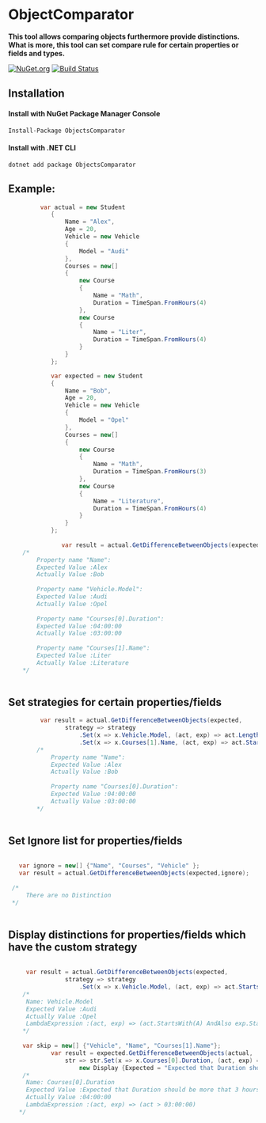 # ObjectComparator

**This tool allows comparing objects furthermore provide distinctions. What is more, this tool can set compare rule for certain properties or fields and types.**

[![NuGet.org](https://img.shields.io/nuget/v/ObjectComparator.svg?style=flat-square&label=NuGet.org)](https://www.nuget.org/packages/ObjectComparator/)
[![Build Status](https://travis-ci.org/valeraf23/ObjectComparator.svg?branch=master)](https://travis-ci.org/valeraf23/ObjectComparator)

## Installation

#### Install with NuGet Package Manager Console
```
Install-Package ObjectsComparator
```
#### Install with .NET CLI
```
dotnet add package ObjectsComparator
```

## Example:

```csharp
         var actual = new Student
            {
                Name = "Alex",
                Age = 20,
                Vehicle = new Vehicle
                {
                    Model = "Audi"
                },
                Courses = new[]
                {
                    new Course
                    {
                        Name = "Math",
                        Duration = TimeSpan.FromHours(4)
                    },
                    new Course
                    {
                        Name = "Liter",
                        Duration = TimeSpan.FromHours(4)
                    }
                }
            };

            var expected = new Student
            {
                Name = "Bob",
                Age = 20,
                Vehicle = new Vehicle
                {
                    Model = "Opel"
                },
                Courses = new[]
                {
                    new Course
                    {
                        Name = "Math",
                        Duration = TimeSpan.FromHours(3)
                    },
                    new Course
                    {
                        Name = "Literature",
                        Duration = TimeSpan.FromHours(4)
                    }
                }
            };
                
               var result = actual.GetDifferenceBetweenObjects(expected); 
	/*   
	    Property name "Name":
	    Expected Value :Alex
	    Actually Value :Bob
    
	    Property name "Vehicle.Model":
	    Expected Value :Audi
	    Actually Value :Opel
    
	    Property name "Courses[0].Duration":
	    Expected Value :04:00:00
	    Actually Value :03:00:00
    
	    Property name "Courses[1].Name":
	    Expected Value :Liter
	    Actually Value :Literature 
	*/
	    
```
   ## Set strategies for certain properties/fields
   
```csharp
         var result = actual.GetDifferenceBetweenObjects(expected,
                strategy => strategy
                    .Set(x => x.Vehicle.Model, (act, exp) => act.Length == exp.Length)
                    .Set(x => x.Courses[1].Name, (act, exp) => act.StartsWith('L') && exp.StartsWith('L')));           
        /* 
            Property name "Name":
            Expected Value :Alex
            Actually Value :Bob
            
            Property name "Courses[0].Duration":
            Expected Value :04:00:00
            Actually Value :03:00:00
        */
    
  ```

## Set Ignore list for properties/fields

```csharp

   var ignore = new[] {"Name", "Courses", "Vehicle" };
   var result = actual.GetDifferenceBetweenObjects(expected,ignore);
   
 /*
     There are no Distinction
 */
    
```

## Display distinctions for properties/fields which have the custom strategy

```csharp

     var result = actual.GetDifferenceBetweenObjects(expected,
                strategy => strategy
                    .Set(x => x.Vehicle.Model, (act, exp) => act.StartsWith('A') && exp.StartsWith('A')), "Name", "Courses");
    /*
 	 Name: Vehicle.Model
	 Expected Value :Audi
	 Actually Value :Opel
 	 LambdaExpression :(act, exp) => (act.StartsWith(A) AndAlso exp.StartsWith(A))
    */
    
    var skip = new[] {"Vehicle", "Name", "Courses[1].Name"};
            var result = expected.GetDifferenceBetweenObjects(actual,
                str => str.Set(x => x.Courses[0].Duration, (act, exp) => act > TimeSpan.FromHours(3),
                    new Display {Expected = "Expected that Duration should be more that 3 hours"}), skip);
    /*	    
	 Name: Courses[0].Duration
	 Expected Value :Expected that Duration should be more that 3 hours
	 Actually Value :04:00:00
	 LambdaExpression :(act, exp) => (act > 03:00:00)
   */
  
```
